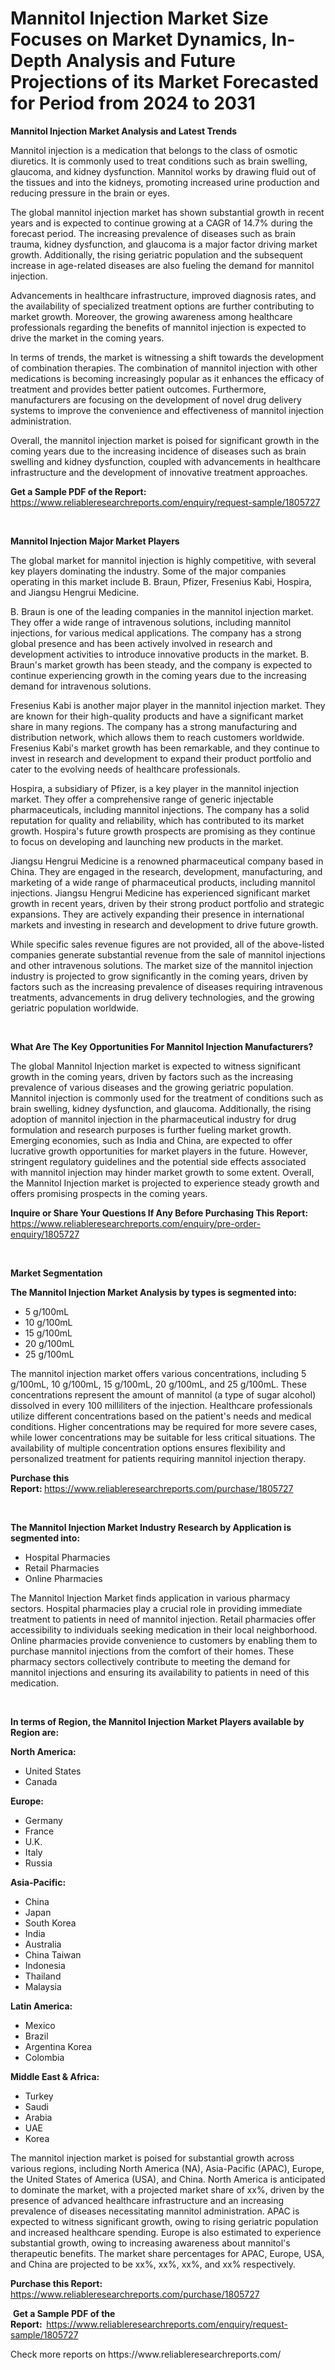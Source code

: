 <p><h1>Mannitol Injection Market Size Focuses on Market Dynamics, In-Depth Analysis and Future Projections of its Market Forecasted for Period from 2024 to 2031</h1></p><p><strong>Mannitol Injection Market Analysis and Latest Trends</strong></p>
<p><p>Mannitol injection is a medication that belongs to the class of osmotic diuretics. It is commonly used to treat conditions such as brain swelling, glaucoma, and kidney dysfunction. Mannitol works by drawing fluid out of the tissues and into the kidneys, promoting increased urine production and reducing pressure in the brain or eyes.</p><p>The global mannitol injection market has shown substantial growth in recent years and is expected to continue growing at a CAGR of 14.7% during the forecast period. The increasing prevalence of diseases such as brain trauma, kidney dysfunction, and glaucoma is a major factor driving market growth. Additionally, the rising geriatric population and the subsequent increase in age-related diseases are also fueling the demand for mannitol injection.</p><p>Advancements in healthcare infrastructure, improved diagnosis rates, and the availability of specialized treatment options are further contributing to market growth. Moreover, the growing awareness among healthcare professionals regarding the benefits of mannitol injection is expected to drive the market in the coming years.</p><p>In terms of trends, the market is witnessing a shift towards the development of combination therapies. The combination of mannitol injection with other medications is becoming increasingly popular as it enhances the efficacy of treatment and provides better patient outcomes. Furthermore, manufacturers are focusing on the development of novel drug delivery systems to improve the convenience and effectiveness of mannitol injection administration.</p><p>Overall, the mannitol injection market is poised for significant growth in the coming years due to the increasing incidence of diseases such as brain swelling and kidney dysfunction, coupled with advancements in healthcare infrastructure and the development of innovative treatment approaches.</p></p>
<p><strong>Get a Sample PDF of the Report:&nbsp;</strong> <a href="https://www.reliableresearchreports.com/enquiry/request-sample/1805727">https://www.reliableresearchreports.com/enquiry/request-sample/1805727</a></p>
<p>&nbsp;</p>
<p><strong>Mannitol Injection Major Market Players</strong></p>
<p><p>The global market for mannitol injection is highly competitive, with several key players dominating the industry. Some of the major companies operating in this market include B. Braun, Pfizer, Fresenius Kabi, Hospira, and Jiangsu Hengrui Medicine.</p><p>B. Braun is one of the leading companies in the mannitol injection market. They offer a wide range of intravenous solutions, including mannitol injections, for various medical applications. The company has a strong global presence and has been actively involved in research and development activities to introduce innovative products in the market. B. Braun's market growth has been steady, and the company is expected to continue experiencing growth in the coming years due to the increasing demand for intravenous solutions.</p><p>Fresenius Kabi is another major player in the mannitol injection market. They are known for their high-quality products and have a significant market share in many regions. The company has a strong manufacturing and distribution network, which allows them to reach customers worldwide. Fresenius Kabi's market growth has been remarkable, and they continue to invest in research and development to expand their product portfolio and cater to the evolving needs of healthcare professionals.</p><p>Hospira, a subsidiary of Pfizer, is a key player in the mannitol injection market. They offer a comprehensive range of generic injectable pharmaceuticals, including mannitol injections. The company has a solid reputation for quality and reliability, which has contributed to its market growth. Hospira's future growth prospects are promising as they continue to focus on developing and launching new products in the market.</p><p>Jiangsu Hengrui Medicine is a renowned pharmaceutical company based in China. They are engaged in the research, development, manufacturing, and marketing of a wide range of pharmaceutical products, including mannitol injections. Jiangsu Hengrui Medicine has experienced significant market growth in recent years, driven by their strong product portfolio and strategic expansions. They are actively expanding their presence in international markets and investing in research and development to drive future growth.</p><p>While specific sales revenue figures are not provided, all of the above-listed companies generate substantial revenue from the sale of mannitol injections and other intravenous solutions. The market size of the mannitol injection industry is projected to grow significantly in the coming years, driven by factors such as the increasing prevalence of diseases requiring intravenous treatments, advancements in drug delivery technologies, and the growing geriatric population worldwide.</p></p>
<p>&nbsp;</p>
<p><strong>What Are The Key Opportunities For Mannitol Injection Manufacturers?</strong></p>
<p><p>The global Mannitol Injection market is expected to witness significant growth in the coming years, driven by factors such as the increasing prevalence of various diseases and the growing geriatric population. Mannitol injection is commonly used for the treatment of conditions such as brain swelling, kidney dysfunction, and glaucoma. Additionally, the rising adoption of mannitol injection in the pharmaceutical industry for drug formulation and research purposes is further fueling market growth. Emerging economies, such as India and China, are expected to offer lucrative growth opportunities for market players in the future. However, stringent regulatory guidelines and the potential side effects associated with mannitol injection may hinder market growth to some extent. Overall, the Mannitol Injection market is projected to experience steady growth and offers promising prospects in the coming years.</p></p>
<p><strong>Inquire or Share Your Questions If Any Before Purchasing This Report:</strong> <a href="https://www.reliableresearchreports.com/enquiry/pre-order-enquiry/1805727">https://www.reliableresearchreports.com/enquiry/pre-order-enquiry/1805727</a></p>
<p>&nbsp;</p>
<p><strong>Market Segmentation</strong></p>
<p><strong>The Mannitol Injection Market Analysis by types is segmented into:</strong></p>
<p><ul><li>5 g/100mL</li><li>10 g/100mL</li><li>15 g/100mL</li><li>20 g/100mL</li><li>25 g/100mL</li></ul></p>
<p><p>The mannitol injection market offers various concentrations, including 5 g/100mL, 10 g/100mL, 15 g/100mL, 20 g/100mL, and 25 g/100mL. These concentrations represent the amount of mannitol (a type of sugar alcohol) dissolved in every 100 milliliters of the injection. Healthcare professionals utilize different concentrations based on the patient's needs and medical conditions. Higher concentrations may be required for more severe cases, while lower concentrations may be suitable for less critical situations. The availability of multiple concentration options ensures flexibility and personalized treatment for patients requiring mannitol injection therapy.</p></p>
<p><strong>Purchase this Report:&nbsp;</strong><a href="https://www.reliableresearchreports.com/purchase/1805727">https://www.reliableresearchreports.com/purchase/1805727</a></p>
<p>&nbsp;</p>
<p><strong>The Mannitol Injection Market Industry Research by Application is segmented into:</strong></p>
<p><ul><li>Hospital Pharmacies</li><li>Retail Pharmacies</li><li>Online Pharmacies</li></ul></p>
<p><p>The Mannitol Injection Market finds application in various pharmacy sectors. Hospital pharmacies play a crucial role in providing immediate treatment to patients in need of mannitol injection. Retail pharmacies offer accessibility to individuals seeking medication in their local neighborhood. Online pharmacies provide convenience to customers by enabling them to purchase mannitol injections from the comfort of their homes. These pharmacy sectors collectively contribute to meeting the demand for mannitol injections and ensuring its availability to patients in need of this medication.</p></p>
<p>&nbsp;</p>
<p><strong>In terms of Region, the Mannitol Injection Market Players available by Region are:</strong></p>
<p>
    <p> <strong> North America: </strong>
        <ul>
            <li>United States</li>
            <li>Canada</li>
        </ul>
        </p> 
    <p> <strong> Europe: </strong>
        <ul>
            <li>Germany</li>
            <li>France</li>
            <li>U.K.</li>
            <li>Italy</li>
            <li>Russia</li>
        </ul>
        </p> 
    <p> <strong> Asia-Pacific: </strong>
        <ul>
            <li>China</li>
            <li>Japan</li>
            <li>South Korea</li>
            <li>India</li>
            <li>Australia</li>
            <li>China Taiwan</li>
            <li>Indonesia</li>
            <li>Thailand</li>
            <li>Malaysia</li>
        </ul>
        </p> 
    <p> <strong> Latin America: </strong>
        <ul>
            <li>Mexico</li>
            <li>Brazil</li>
            <li>Argentina Korea</li>
            <li>Colombia</li>
        </ul>
        </p> 
    <p> <strong> Middle East & Africa: </strong>
        <ul>
            <li>Turkey</li>
            <li>Saudi</li>
            <li>Arabia</li>
            <li>UAE</li>
            <li>Korea</li>
        </ul>
    </p>
    </p>
<p><p>The mannitol injection market is poised for substantial growth across various regions, including North America (NA), Asia-Pacific (APAC), Europe, the United States of America (USA), and China. North America is anticipated to dominate the market, with a projected market share of xx%, driven by the presence of advanced healthcare infrastructure and an increasing prevalence of diseases necessitating mannitol administration. APAC is expected to witness significant growth, owing to rising geriatric population and increased healthcare spending. Europe is also estimated to experience substantial growth, owing to increasing awareness about mannitol's therapeutic benefits. The market share percentages for APAC, Europe, USA, and China are projected to be xx%, xx%, xx%, and xx% respectively.</p></p>
<p><strong>Purchase this Report: </strong><a href="https://www.reliableresearchreports.com/purchase/1805727">https://www.reliableresearchreports.com/purchase/1805727</a></p>
<p>&nbsp;<strong>Get a Sample PDF of the Report:&nbsp;&nbsp;</strong><a href="https://www.reliableresearchreports.com/enquiry/request-sample/1805727">https://www.reliableresearchreports.com/enquiry/request-sample/1805727</a></p>
<p><strong></strong></p>
<p>Check more reports on https://www.reliableresearchreports.com/</p>